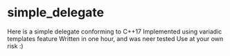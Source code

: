 # simple_delegate
Here is a simple delegate conforming to C++17
Implemented using variadic templates feature
Written in one hour, and was neer tested
Use at your own risk :)
